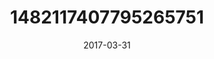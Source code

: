 ---
title: "1482117407795265751"
cover: "2017-03-31 06.29.44 1482117407795265751_46248401"
photo: "2017-03-31 06.29.44 1482117407795265751_46248401"
date: "2017-03-31"
type: "photo"
---